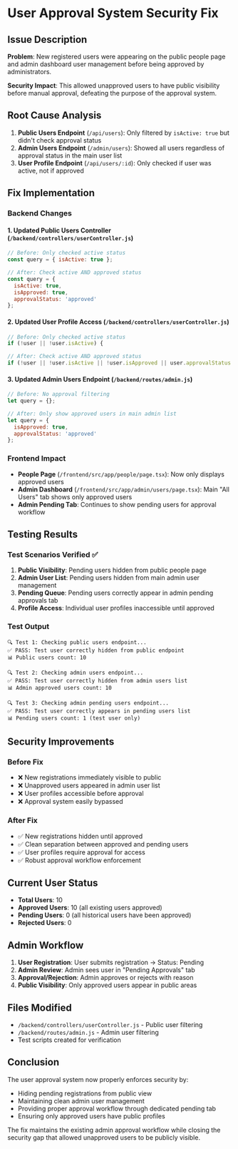 # User Approval System Security Fix

## Issue Description
**Problem**: New registered users were appearing on the public people page and admin dashboard user management before being approved by administrators.

**Security Impact**: This allowed unapproved users to have public visibility before manual approval, defeating the purpose of the approval system.

## Root Cause Analysis
1. **Public Users Endpoint** (`/api/users`): Only filtered by `isActive: true` but didn't check approval status
2. **Admin Users Endpoint** (`/admin/users`): Showed all users regardless of approval status in the main user list
3. **User Profile Endpoint** (`/api/users/:id`): Only checked if user was active, not if approved

## Fix Implementation

### Backend Changes

#### 1. Updated Public Users Controller (`/backend/controllers/userController.js`)
```javascript
// Before: Only checked active status
const query = { isActive: true };

// After: Check active AND approved status
const query = { 
  isActive: true,
  isApproved: true,
  approvalStatus: 'approved'
};
```

#### 2. Updated User Profile Access (`/backend/controllers/userController.js`)
```javascript
// Before: Only checked active status
if (!user || !user.isActive) {

// After: Check active AND approved status
if (!user || !user.isActive || !user.isApproved || user.approvalStatus !== 'approved') {
```

#### 3. Updated Admin Users Endpoint (`/backend/routes/admin.js`)
```javascript
// Before: No approval filtering
let query = {};

// After: Only show approved users in main admin list
let query = {
  isApproved: true,
  approvalStatus: 'approved'
};
```

### Frontend Impact
- **People Page** (`/frontend/src/app/people/page.tsx`): Now only displays approved users
- **Admin Dashboard** (`/frontend/src/app/admin/users/page.tsx`): Main "All Users" tab shows only approved users
- **Admin Pending Tab**: Continues to show pending users for approval workflow

## Testing Results

### Test Scenarios Verified ✅
1. **Public Visibility**: Pending users hidden from public people page
2. **Admin User List**: Pending users hidden from main admin user management
3. **Pending Queue**: Pending users correctly appear in admin pending approvals tab
4. **Profile Access**: Individual user profiles inaccessible until approved

### Test Output
```
🔍 Test 1: Checking public users endpoint...
✅ PASS: Test user correctly hidden from public endpoint
📊 Public users count: 10

🔍 Test 2: Checking admin users endpoint...  
✅ PASS: Test user correctly hidden from admin users list
📊 Admin approved users count: 10

🔍 Test 3: Checking admin pending users endpoint...
✅ PASS: Test user correctly appears in pending users list
📊 Pending users count: 1 (test user only)
```

## Security Improvements

### Before Fix
- ❌ New registrations immediately visible to public
- ❌ Unapproved users appeared in admin user list
- ❌ User profiles accessible before approval
- ❌ Approval system easily bypassed

### After Fix  
- ✅ New registrations hidden until approved
- ✅ Clean separation between approved and pending users
- ✅ User profiles require approval for access
- ✅ Robust approval workflow enforcement

## Current User Status
- **Total Users**: 10
- **Approved Users**: 10 (all existing users approved)
- **Pending Users**: 0 (all historical users have been approved)
- **Rejected Users**: 0

## Admin Workflow
1. **User Registration**: User submits registration → Status: Pending
2. **Admin Review**: Admin sees user in "Pending Approvals" tab
3. **Approval/Rejection**: Admin approves or rejects with reason
4. **Public Visibility**: Only approved users appear in public areas

## Files Modified
- `/backend/controllers/userController.js` - Public user filtering
- `/backend/routes/admin.js` - Admin user filtering  
- Test scripts created for verification

## Conclusion
The user approval system now properly enforces security by:
- Hiding pending registrations from public view
- Maintaining clean admin user management
- Providing proper approval workflow through dedicated pending tab
- Ensuring only approved users have public profiles

The fix maintains the existing admin approval workflow while closing the security gap that allowed unapproved users to be publicly visible.